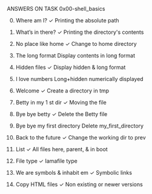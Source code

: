ANSWERS ON TASK 0x00-shell_basics

0. Where am I?
✓ Printing the absolute path
1. What’s in there?
✓ Printing the directory's contents
2. No place like home
✓ Change to home directory
3. The long format
Display contents in long format
4. Hidden files
✓ Display hidden & long format
5. I love numbers
Long+hidden numerically displayed
6. Welcome
✓ Create a directory in tmp
7. Betty in my 1 st dir
✓ Moving the file
8. Bye bye betty
✓ Delete the Betty file
9. Bye bye my first directory
Delete my_first_directory
10. Back to the future
✓ Change the working dir to prev
11. List
✓ All files here, parent, & in boot
12. File type
✓ Iamafile type

13. We are symbols & inhabit em
✓ Symbolic links
14. Copy HTML files
✓ Non existing or newer versions
